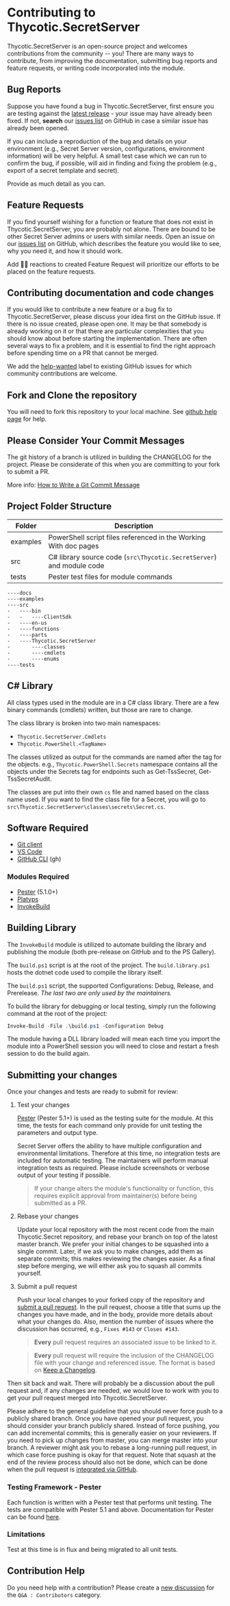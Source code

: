 # Contributing to Thycotic.SecretServer

Thycotic.SecretServer is an open-source project and welcomes contributions from the community -- you! There are many ways to contribute, from improving the documentation, submitting bug reports and feature requests, or writing code incorporated into the module.

## Bug Reports

Suppose you have found a bug in Thycotic.SecretServer, first ensure you are testing against the [latest release](https://github.com/thycotic-ps/thycotic.secretserver/releases/latest) - your issue may have already been fixed. If not, **search** our [issues list](https://github.com/thycotic-ps/thycotic.secretserver/issues) on GitHub in case a similar issue has already been opened.

If you can include a reproduction of the bug and details on your environment (e.g., Secret Server version, configurations, environment information) will be very helpful. A small test case which we can run to confirm the bug, if possible, will aid in finding and fixing the problem (e.g., export of a secret template and secret).

Provide as much detail as you can.

## Feature Requests

If you find yourself wishing for a function or feature that does not exist in Thycotic.SecretServer, you are probably not alone. There are bound to be other Secret Server admins or users with similar needs. Open an issue on our [issues list](https://github.com/thycotic-ps/thycotic.secretserver/issues) on GitHub, which describes the feature you would like to see, why you need it, and how it should work.

Add 👍🏻 reactions to created Feature Request will prioritize our efforts to be placed on the feature requests.

## Contributing documentation and code changes

If you would like to contribute a new feature or a bug fix to Thycotic.SecretServer, please discuss your idea first on the GitHub issue. If there is no issue created, please open one. It may be that somebody is already working on it or that there are particular complexities that you should know about before starting the implementation. There are often several ways to fix a problem, and it is essential to find the right approach before spending time on a PR that cannot be merged.

We add the [help-wanted](https://github.com/thycotic-ps/thycotic.secretserver/labels/help-wanted) label to existing GitHub issues for which community contributions are welcome.

## Fork and Clone the repository

You will need to fork this repository to your local machine. See [github help page](https://help.github.com/articles/fork-a-repo) for help.

## Please Consider Your Commit Messages

The git history of a branch is utilized in building the CHANGELOG for the project. Please be considerate of this when you are committing to your fork to submit a PR.

More info: [How to Write a Git Commit Message](https://chris.beams.io/posts/git-commit/)

## Project Folder Structure

| Folder   | Description                                                          |
| -------- | -------------------------------------------------------------------- |
| examples | PowerShell script files referenced in the Working With doc pages     |
| src      | C# library source code (`src\Thycotic.SecretServer`) and module code |
| tests    | Pester test files for module commands                                |

```
----docs
----examples
----src
-   ----bin
-   -   ----ClientSdk
-   ----en-us
-   ----functions
-   ----parts
-   ----Thycotic.SecretServer
-       ----classes
-       ----cmdlets
-       ----enums
----tests
```

## C# Library

All class types used in the module are in a C# class library. There are a few binary commands (cmdlets) written, but those are rare to change.

The class library is broken into two main namespaces:

- `Thycotic.SecretServer.Cmdlets`
- `Thycotic.PowerShell.<TagName>`

The classes utilized as output for the commands are named after the tag for the objects. e.g., `Thycotic.PowerShell.Secrets` namespace contains all the objects under the Secrets tag for endpoints such as Get-TssSecret, Get-TssSecretAudit.

The classes are put into their own `cs` file and named based on the class name used. If you want to find the class file for a Secret, you will go to `src\Thycotic.SecretServer\classes\secrets\Secret.cs`.

## Software Required

- [Git client](https://git-scm.com/downloads)
- [VS Code](https://code.visualstudio.com/Download)
- [GitHub CLI](https://cli.github.com/) (gh)

### Modules Required

- [Pester](https://www.powershellgallery.com/packages/Pester) (5.1.0+)
- [Platyps](https://www.powershellgallery.com/packages/Platyps)
- [InvokeBuild](https://www.powershellgallery.com/packages/InvokeBuild)

## Building Library

The `InvokeBuild` module is utilized to automate building the library and publishing the module (both pre-release on GitHub and to the PS Gallery).

The `build.ps1` script is at the root of the project. The `build.library.ps1` hosts the dotnet code used to compile the library itself.

The `build.ps1` script, the supported Configurations: Debug, Release, and Prerelease. _The last two are only used by the maintainers._

To build the library for debugging or local testing, simply run the following command at the root of the project:

```powershell
Invoke-Build -File .\build.ps1 -Configuration Debug
```

The module having a DLL library loaded will mean each time you import the module into a PowerShell session you will need to close and restart a fresh session to do the build again.

## Submitting your changes

Once your changes and tests are ready to submit for review:

1. Test your changes

    [Pester](https://pester.dev) (Pester 5.1+) is used as the testing suite for the module. At this time, the tests for each command only provide for unit testing the parameters and output type.

    Secret Server offers the ability to have multiple configuration and environmental limitations. Therefore at this time, no integration tests are included for automatic testing. The maintainers will perform manual integration tests as required. Please include screenshots or verbose output of your testing if possible.

    > If your change alters the module's functionality or function, this requires explicit approval from maintainer(s) before being submitted as a PR.

2. Rebase your changes

    Update your local repository with the most recent code from the main Thycotic.Secret repository, and rebase your branch on top of the latest master branch. We prefer your initial changes to be squashed into a single commit. Later, if we ask you to make changes, add them as separate commits; this makes reviewing the changes easier. As a final step before merging, we will either ask you to squash all commits yourself.

3. Submit a pull request

    Push your local changes to your forked copy of the repository and [submit a pull request](https://help.github.com/articles/using-pull-requests). In the pull request, choose a title that sums up the changes you have made, and in the body, provide more details about what your changes do. Also, mention the number of issues where the discussion has occurred, e.g., `Fixes #143` or `Closes #143`.

    > **Every** pull request requires an associated issue to be linked to it.

    > **Every** pull request will require the inclusion of the CHANGELOG file with your change and referenced issue. The format is based on [Keep a Changelog](https://keepachangelog.com/en/1.0.0/).

Then sit back and wait. There will probably be a discussion about the pull request and, if any changes are needed, we would love to work with you to get your pull request merged into Thycotic.SecretServer.

Please adhere to the general guideline that you should never force push to a publicly shared branch. Once you have opened your pull request, you should consider your branch publicly shared. Instead of force pushing, you can add incremental commits; this is generally easier on your reviewers. If you need to pick up changes from master, you can merge master into your branch. A reviewer might ask you to rebase a long-running pull request, in which case force pushing is okay for that request. Note that squash at the end of the review process should also not be done, which can be done when the pull request is [integrated via GitHub](https://github.com/blog/2141-squash-your-commits).

### Testing Framework - Pester

Each function is written with a Pester test that performs unit testing. The tests are compatible with Pester 5.1 and above. Documentation for Pester can be found [here](https://pester.dev).

### Limitations

Test at this time is in flux and being migrated to all unit tests.

## Contribution Help

Do you need help with a contribution? Please create a [new discussion](https://github.com/thycotic-ps/thycotic.secretserver/discussions/new) for the `Q&A : Contributors` category.
